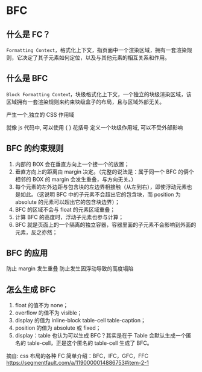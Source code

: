 # BFC

## 什么是 FC？

`Formatting Context`，格式化上下文，指页面中一个渲染区域，拥有一套渲染规则，它决定了其子元素如何定位，以及与其他元素的相互关系和作用。

## 什么是 BFC

`Block Formatting Contex`t，块级格式化上下文，一个独立的块级渲染区域，该区域拥有一套渲染规则来约束块级盒子的布局，且与区域外部无关。

产生一个,独立的 CSS 作用域

就像 js 代码中, 可以使用 { } 花括号 定义一个块级作用域, 可以不受外部影响

## BFC 的约束规则

1. 内部的 BOX 会在垂直方向上一个接一个的放置；
2. 垂直方向上的距离由 margin 决定。（完整的说法是：属于同一个 BFC 的俩个相邻的 BOX 的 margin 会发生重叠，与方向无关。）
3. 每个元素的左外边距与包含块的左边界相接触（从左到右），即使浮动元素也是如此。（这说明 BFC 中的子元素不会超出它的包含块，而 position 为 absolute 的元素可以超出它的包含块边界）；
4. BFC 的区域不会与 float 的元素区域重叠；
5. 计算 BFC 的高度时，浮动子元素也参与计算；
6. BFC 就是页面上的一个隔离的独立容器，容器里面的子元素不会影响到外面的元素，反之亦然；

## BFC 的应用

防止 margin 发生重叠
防止发生因浮动导致的高度塌陷

## 怎么生成 BFC

1. float 的值不为 none；
1. overflow 的值不为 visible；
1. display 的值为 inline-block table-cell table-caption；
1. position 的值为 absolute 或 fixed；
1. display：table 也认为可以生成 BFC？其实是在于 Table 会默认生成一个匿名的 table-cell，正是这个匿名的 table-cell 生成了 BFC。



摘自: css 布局的各种 FC 简单介绍：BFC，IFC，GFC，FFC
https://segmentfault.com/a/1190000014886753#item-2-1